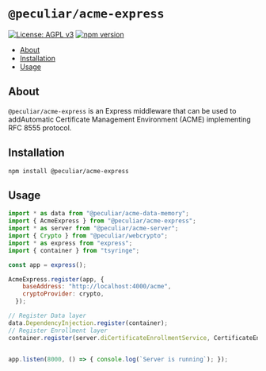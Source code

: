 # `@peculiar/acme-express`

[![License: AGPL v3](https://img.shields.io/badge/License-AGPL%20v3-blue.svg)](https://www.gnu.org/licenses/agpl-3.0)
[![npm version](https://badge.fury.io/js/%40peculiar%2Facme-express.svg)](https://badge.fury.io/js/%40peculiar%2Facme-express)

- [About](#about)
- [Installation](#installation)
- [Usage](#usage)

## About
`@peculiar/acme-express` is an Express middleware that can be used to addAutomatic Certificate Management Environment (ACME) implementing RFC 8555 protocol.

## Installation

```
npm install @peculiar/acme-express
```

## Usage

```js
import * as data from "@peculiar/acme-data-memory";
import { AcmeExpress } from "@peculiar/acme-express";
import * as server from "@peculiar/acme-server";
import { Crypto } from "@peculiar/webcrypto";
import * as express from "express";
import { container } from "tsyringe";

const app = express();

AcmeExpress.register(app, {
    baseAddress: "http://localhost:4000/acme",
    cryptoProvider: crypto,
  });

// Register Data layer
data.DependencyInjection.register(container);
// Register Enrollment layer
container.register(server.diCertificateEnrollmentService, CertificateEnrollmentService);


app.listen(8000, () => { console.log(`Server is running`); });
```
